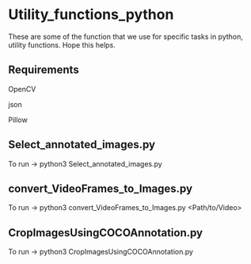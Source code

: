 # Utility_functions_python

These are some of the function that we use for specific tasks in python, utility functions. Hope this helps.

## Requirements
OpenCV

json

Pillow



## Select_annotated_images.py
To run -> python3 Select_annotated_images.py

## convert_VideoFrames_to_Images.py
To run -> python3 convert_VideoFrames_to_Images.py <Path/to/Video>

## CropImagesUsingCOCOAnnotation.py
To run -> python3 CropImagesUsingCOCOAnnotation.py
